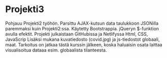 # Projekti3
Pohjauu Projekti2 työhön.
Parsittu AJAX-kutsun data taulukkoon JSONilla paremmaksi kuin Projekti2:ssa.
Käytetty Bootstrappia.
jQueryn $-funktion avulla efektit.
Projekti julkaistaan GitHubissa ja Netlifyssa
Html, CSS, JavaScrip
Lisäksi mukana kuvatiedosto (covid.jpg) ja js-tiedostot globaali, maat. Tarkoitus on jatkaa tästä kurssin jälkeen, koska haluaisin osata laittaa visualisoitua dataaa esim. globaalista tilanteesta.